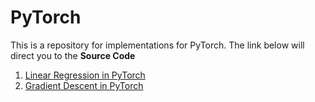 # PyTorch

This is a repository for implementations for PyTorch. The link below will direct you to the **Source Code**

1. [Linear Regression in PyTorch](https://github.com/Binary67/PyTorch/blob/master/Deep%20Neural%20Network%20-%20PyTorch.ipynb)
2. [Gradient Descent in PyTorch](https://github.com/Binary67/Research_Papers/blob/master/Gradient%20Descent/2.%20Manual%20Gradient%20Descent%20-%20PyTorch.ipynb)
